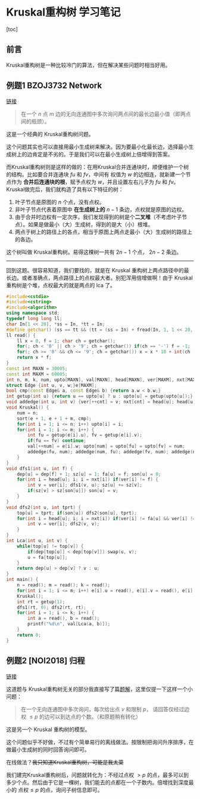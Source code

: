 # Kruskal重构树 学习笔记

[toc]

## 前言

Kruskal重构树是一种比较冷门的算法，但在解决某些问题时相当好用。

## 例题1 BZOJ3732 Network

[链接](https://darkbzoj.tk/problem/3732#tab-tutorial)

> 在一个 $n$ 点 $m$ 边的无向连通图中多次询问两点间的最长边最小值（即两点间的瓶颈）。

这是一个经典的 Kruskal重构树问题。

这个问题其实也可以直接用最小生成树来解决。因为要最小化最长边，选择最小生成树上的边肯定是不劣的。于是我们可以在最小生成树上倍增得到答案。

而Kruskal重构树则是这样的做的：在用Kruskal合并连通块时，顺便维护一个树的结构。比如要合并连通块 $fu$ 和 $fv$，中间有 权值为 $w$ 的边相连，就新建一个节点作为 **合并后连通块的根**，赋予点权为 $w$，并且设置左右儿子为 $fu$ 和 $fv$。Kruskal做完后，我们就构造了具有以下特征的树：

1. 叶子节点是原图的 $n$ 个点，没有点权。
2. 非叶子节点代表着原图中 **在生成树上的** $n-1$ 条边，点权就是原图的边权。
3. 由于合并时边权有一定次序，我们发现得到的树是个**二叉堆**（不考虑叶子节点）。如果是做最小（大）生成树，得到的是大（小）根堆。
4. 两点于树上的路径上的各点，相当于原图上两点走最小（大）生成树的路径上的各边。

这个树叫做 Kruskal重构树。易得这棵树一共有 $2n-1$ 个点， $2n-2$ 条边。

---

回到这题。很容易知道，我们要找的，就是在 Kruskal 重构树上两点路径中的最长边。或者准确点，两点路径上的点权最大者。别犯浑用倍增做啊！由于 Kruskal 重构树是个堆，点权最大的就是两点的 lca 了。

```cpp
#include<cstdio>
#include<cstring>
#include<algorithm>
using namespace std;
typedef long long ll;
char In[1 << 20], *ss = In, *tt = In;
#define getchar() (ss == tt && (tt = (ss = In) + fread(In, 1, 1 << 20, stdin), ss == tt) ? EOF : *ss++)
ll read() {
	ll x = 0, f = 1; char ch = getchar();
	for(; ch < '0' || ch > '9'; ch = getchar()) if(ch == '-') f = -1;
	for(; ch >= '0' && ch <= '9'; ch = getchar()) x = x * 10 + int(ch - '0');
	return x * f;
}
const int MAXN = 30005;
const int MAXM = 60005;
int n, m, k, num, upto[MAXN], val[MAXN], head[MAXN], ver[MAXM], nxt[MAXM], cnt, dep[MAXN], sz[MAXN], fa[MAXN], son[MAXN], top[MAXN];
struct Edge {int u, v, w;}e[MAXM];
bool cmp(const Edge& a, const Edge& b) {return a.w < b.w;}
int getup(int u) {return u == upto[u] ? u : upto[u] = getup(upto[u]);}
void addedge(int u, int v) {ver[++cnt] = v; nxt[cnt] = head[u]; head[u] = cnt;}
void Kruskal() {
	num = n;
	sort(e + 1, e + 1 + m, cmp);
	for(int i = 1; i <= n; i++) upto[i] = i;
	for(int i = 1; i <= m; i++) {
		int fu = getup(e[i].u), fv = getup(e[i].v);
		if(fu == fv) continue;
		val[++num] = e[i].w; upto[num] = upto[fu] = upto[fv] = num;
		addedge(fu, num); addedge(num, fu); addedge(fv, num); addedge(num, fv);
	}
}
void dfs1(int u, int f) {
	dep[u] = dep[f] + 1; sz[u] = 1; fa[u] = f; son[u] = 0;
	for(int i = head[u]; i; i = nxt[i]) if(ver[i] != f) {
		int v = ver[i]; dfs1(v, u); sz[u] += sz[v];
		if(sz[v] > sz[son[u]]) son[u] = v;
	}
}
void dfs2(int u, int tprt) {
	top[u] = tprt; if(son[u]) dfs2(son[u], tprt);
	for(int i = head[u]; i; i = nxt[i]) if(ver[i] != fa[u] && ver[i] != son[u]) {
		int v = ver[i]; dfs2(v, v);
	}
}
int Lca(int u, int v) {
	while(top[u] != top[v]) {
		if(dep[top[u]] < dep[top[v]]) swap(u, v);
		u = fa[top[u]];
	}
	return dep[u] > dep[v] ? v : u;
}
int main() {
	n = read(); m = read(); k = read();
	for(int i = 1; i <= m; i++) e[i].u = read(), e[i].v = read(), e[i].w = read();
	Kruskal();
	int rt = getup(1);
	dfs1(rt, 0); dfs2(rt, rt);
	for(int i = 1; i <= k; i++) {
		int a = read(), b = read();
		printf("%d\n", val[Lca(a, b)]);
	}
	return 0;
}
```

## 例题2 [NOI2018] 归程

[链接](https://www.luogu.com.cn/problem/P4768)

这道题与 Kruskal重构树无关的部分我直接写了篇[题解](https://blog.csdn.net/qq_41996523/article/details/112631996)，这里仅提一下这样一个小问题：

> 在一个无向连通图中多次询问，每次给出点 $v$ 和限制 $p$， 请回答仅经过边权 $\le p$ 的边可以到达点的个数。（和原题稍有转化）

这是另一个 Kruskal 重构树的模型。

这个问题似乎不好做，不过有个简单易行的离线做法。按限制把询问升序排序，在做最小生成树的同时回答询问即可。

在线做法？~~我只知道Kruskal重构树，可能是我太菜~~

我们建完Kruskal重构树后，问题就转化为：不经过点权 $>p$ 的点，最多可以到多少个点。然后由于它是一棵树，我们能去的点都在一个子数内。倍增找到深度最小的 点权$\le p$ 的点，询问子树信息即可。